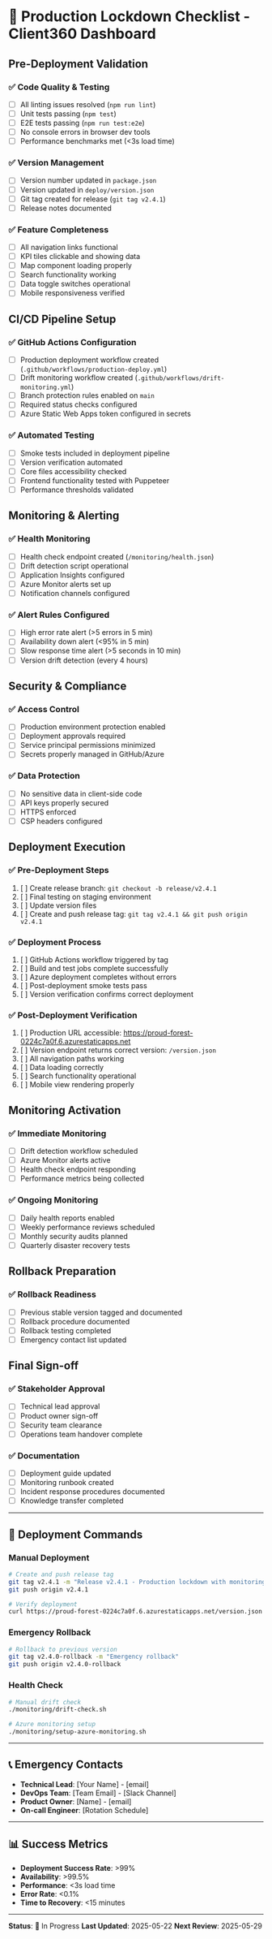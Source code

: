 # 🔐 Production Lockdown Checklist - Client360 Dashboard

## Pre-Deployment Validation

### ✅ Code Quality & Testing
- [ ] All linting issues resolved (`npm run lint`)
- [ ] Unit tests passing (`npm test`)
- [ ] E2E tests passing (`npm run test:e2e`)
- [ ] No console errors in browser dev tools
- [ ] Performance benchmarks met (<3s load time)

### ✅ Version Management
- [ ] Version number updated in `package.json`
- [ ] Version updated in `deploy/version.json`
- [ ] Git tag created for release (`git tag v2.4.1`)
- [ ] Release notes documented

### ✅ Feature Completeness
- [ ] All navigation links functional
- [ ] KPI tiles clickable and showing data
- [ ] Map component loading properly
- [ ] Search functionality working
- [ ] Data toggle switches operational
- [ ] Mobile responsiveness verified

## CI/CD Pipeline Setup

### ✅ GitHub Actions Configuration
- [ ] Production deployment workflow created (`.github/workflows/production-deploy.yml`)
- [ ] Drift monitoring workflow created (`.github/workflows/drift-monitoring.yml`)
- [ ] Branch protection rules enabled on `main`
- [ ] Required status checks configured
- [ ] Azure Static Web Apps token configured in secrets

### ✅ Automated Testing
- [ ] Smoke tests included in deployment pipeline
- [ ] Version verification automated
- [ ] Core files accessibility checked
- [ ] Frontend functionality tested with Puppeteer
- [ ] Performance thresholds validated

## Monitoring & Alerting

### ✅ Health Monitoring
- [ ] Health check endpoint created (`/monitoring/health.json`)
- [ ] Drift detection script operational
- [ ] Application Insights configured
- [ ] Azure Monitor alerts set up
- [ ] Notification channels configured

### ✅ Alert Rules Configured
- [ ] High error rate alert (>5 errors in 5 min)
- [ ] Availability down alert (<95% in 5 min)
- [ ] Slow response time alert (>5 seconds in 10 min)
- [ ] Version drift detection (every 4 hours)

## Security & Compliance

### ✅ Access Control
- [ ] Production environment protection enabled
- [ ] Deployment approvals required
- [ ] Service principal permissions minimized
- [ ] Secrets properly managed in GitHub/Azure

### ✅ Data Protection
- [ ] No sensitive data in client-side code
- [ ] API keys properly secured
- [ ] HTTPS enforced
- [ ] CSP headers configured

## Deployment Execution

### ✅ Pre-Deployment Steps
1. [ ] Create release branch: `git checkout -b release/v2.4.1`
2. [ ] Final testing on staging environment
3. [ ] Update version files
4. [ ] Create and push release tag: `git tag v2.4.1 && git push origin v2.4.1`

### ✅ Deployment Process
1. [ ] GitHub Actions workflow triggered by tag
2. [ ] Build and test jobs complete successfully
3. [ ] Azure deployment completes without errors
4. [ ] Post-deployment smoke tests pass
5. [ ] Version verification confirms correct deployment

### ✅ Post-Deployment Verification
1. [ ] Production URL accessible: https://proud-forest-0224c7a0f.6.azurestaticapps.net
2. [ ] Version endpoint returns correct version: `/version.json`
3. [ ] All navigation paths working
4. [ ] Data loading correctly
5. [ ] Search functionality operational
6. [ ] Mobile view rendering properly

## Monitoring Activation

### ✅ Immediate Monitoring
- [ ] Drift detection workflow scheduled
- [ ] Azure Monitor alerts active
- [ ] Health check endpoint responding
- [ ] Performance metrics being collected

### ✅ Ongoing Monitoring
- [ ] Daily health reports enabled
- [ ] Weekly performance reviews scheduled
- [ ] Monthly security audits planned
- [ ] Quarterly disaster recovery tests

## Rollback Preparation

### ✅ Rollback Readiness
- [ ] Previous stable version tagged and documented
- [ ] Rollback procedure documented
- [ ] Rollback testing completed
- [ ] Emergency contact list updated

## Final Sign-off

### ✅ Stakeholder Approval
- [ ] Technical lead approval
- [ ] Product owner sign-off
- [ ] Security team clearance
- [ ] Operations team handover complete

### ✅ Documentation
- [ ] Deployment guide updated
- [ ] Monitoring runbook created
- [ ] Incident response procedures documented
- [ ] Knowledge transfer completed

---

## 🚀 Deployment Commands

### Manual Deployment
```bash
# Create and push release tag
git tag v2.4.1 -m "Release v2.4.1 - Production lockdown with monitoring"
git push origin v2.4.1

# Verify deployment
curl https://proud-forest-0224c7a0f.6.azurestaticapps.net/version.json
```

### Emergency Rollback
```bash
# Rollback to previous version
git tag v2.4.0-rollback -m "Emergency rollback"
git push origin v2.4.0-rollback
```

### Health Check
```bash
# Manual drift check
./monitoring/drift-check.sh

# Azure monitoring setup
./monitoring/setup-azure-monitoring.sh
```

---

## 📞 Emergency Contacts

- **Technical Lead**: [Your Name] - [email]
- **DevOps Team**: [Team Email] - [Slack Channel]
- **Product Owner**: [Name] - [email]
- **On-call Engineer**: [Rotation Schedule]

---

## 📊 Success Metrics

- **Deployment Success Rate**: >99%
- **Availability**: >99.5%
- **Performance**: <3s load time
- **Error Rate**: <0.1%
- **Time to Recovery**: <15 minutes

---

**Status**: 🔄 In Progress
**Last Updated**: 2025-05-22
**Next Review**: 2025-05-29